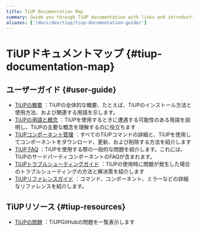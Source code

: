 ```yaml
---
title: TiUP Documentation Map
summary: Guide you through TiUP documentation with links and introductions.
aliases: ['/docs/dev/tiup/tiup-documentation-guide/']
---
```


# TiUPドキュメントマップ {#tiup-documentation-map}

## ユーザーガイド {#user-guide}

-   [TiUPの概要](/tiup/tiup-overview.md) ：TiUPの全体的な概要、たとえば、TiUPのインストール方法と使用方法、および関連する用語を示します。
-   [TiUPの用語と概念](/tiup/tiup-terminology-and-concepts.md) ：TiUPを使用するときに遭遇する可能性のある用語を説明し、TiUPの主要な概念を理解するのに役立ちます
-   [TiUPコンポーネント管理](/tiup/tiup-component-management.md) ：すべてのTiUPコマンドの詳細と、TiUPを使用してコンポーネントをダウンロード、更新、および削除する方法を紹介します
-   [TiUP FAQ](/tiup/tiup-faq.md) ：TiUPを使用する際の一般的な問題を紹介します。これには、TiUPのサードパーティコンポーネントのFAQが含まれます。
-   [TiUPトラブルシューティングガイド](/tiup/tiup-troubleshooting-guide.md) ：TiUPの使用時に問題が発生した場合のトラブルシューティングの方法と解決策を紹介します
-   [TiUPリファレンスガイド](/tiup/tiup-reference.md) ：コマンド、コンポーネント、ミラーなどの詳細なリファレンスを紹介します。

## TiUPリソース {#tiup-resources}

-   [TiUPの問題](https://github.com/pingcap/tiup/issues) ：TiUPGitHubの問題を一覧表示します
